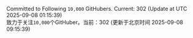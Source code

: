Committed to Following `10,000` GitHubers. Current: <!-- FOLLOWING_COUNT -->302<!-- FOLLOWING_COUNT --> (Update at UTC <!-- LAST_UPDATED -->2025-09-08 01:15:39<!-- LAST_UPDATED -->)<br>
致力于关注`10,000`个GitHuber。当前：<!-- FOLLOWING_COUNT -->302<!-- FOLLOWING_COUNT --> (更新于北京时间 <!-- LAST_UPDATED_CST -->2025-09-08 09:15:39<!-- LAST_UPDATED_CST -->)
